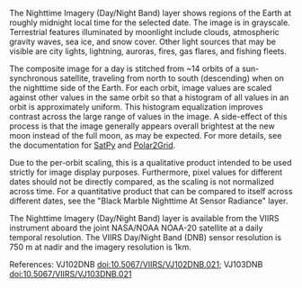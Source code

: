 The Nighttime Imagery (Day/Night Band) layer shows regions of the Earth at roughly midnight local time for the selected date. The image is in grayscale. Terrestrial features illuminated by moonlight include clouds, atmospheric gravity waves, sea ice, and snow cover. Other light sources that may be visible are city lights, lightning, auroras, fires, gas flares, and fishing fleets.

The composite image for a day is stitched from ~14 orbits of a sun-synchronous satellite, traveling from north to south (descending) when on the nighttime side of the Earth. For each orbit, image values are scaled against other values in the same orbit so that a histogram of all values in an orbit is approximately uniform. This histogram equalization improves contrast across the large range of values in the image. A side-effect of this process is that the image generally appears overall brightest at the new moon instead of the full moon, as may be expected. For more details, see the documentation for [SatPy](https://satpy.readthedocs.io/en/latest/api/satpy.composites.viirs.html#satpy.composites.viirs.HistogramDNB) and [Polar2Grid](https://www.ssec.wisc.edu/software/polar2grid/viirs_day_night_band.html).

Due to the per-orbit scaling, this is a qualitative product intended to be used strictly for image display purposes. Furthermore, pixel values for different dates should not be directly compared, as the scaling is not normalized across time. For a quantitative product that can be compared to itself across different dates, see the "Black Marble Nighttime At Sensor Radiance" layer.

The Nighttime Imagery (Day/Night Band) layer is available from the VIIRS instrument aboard the joint NASA/NOAA NOAA-20 satellite at a daily temporal resolution. The VIIRS Day/Night Band (DNB) sensor resolution is 750 m at nadir and the imagery resolution is 1km.

References: VJ102DNB [doi:10.5067/VIIRS/VJ102DNB.021](https://doi.org/10.5067/VIIRS/VJ102DNB.021); VJ103DNB [doi:10.5067/VIIRS/VJ103DNB.021](https://doi.org/10.5067/VIIRS/VJ103DNB.021)
